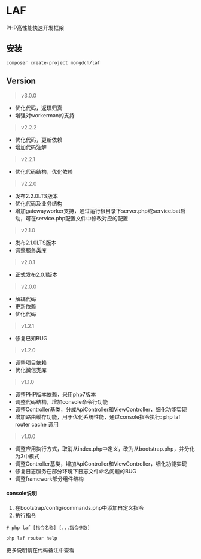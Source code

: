 # LAF

PHP高性能快速开发框架


## 安装

```
composer create-project mongdch/laf
```

## Version

> v3.0.0

- 优化代码，返璞归真
- 增强对workerman的支持

> v2.2.2

- 优化代码，更新依赖
- 增加代码注解

> v2.2.1

- 优化代码结构，优化依赖

> v2.2.0

- 发布2.2.0LTS版本
- 优化代码及业务结构
- 增加gatewayworker支持，通过运行根目录下server.php或service.bat启动，可在service.php配置文件中修改对应的配置

> v2.1.0

- 发布2.1.0LTS版本
- 调整服务类库

> v2.0.1

- 正式发布2.0.1版本

> v2.0.0

- 解耦代码
- 更新依赖
- 优化代码

> v1.2.1

- 修复已知BUG

> v1.2.0

- 调整项目依赖
- 优化微信类库 

> v1.1.0

- 调整PHP版本依赖，采用php7版本
- 调整代码结构，增加console命令行功能
- 调整Controller基类，分成ApiController和ViewController，细化功能实现
- 增加路由缓存功能，用于优化系统性能，通过console指令执行: php laf router cache 调用

> v1.0.0

- 调整应用执行方式，取消从index.php中定义，改为从bootstrap.php，并分化为3中模式
- 调整Controller基类，增加ApiController和ViewController，细化功能实现
- 修复日志服务在部分环境下日志文件命名问题的BUG
- 调整framework部分组件结构


#### console说明

1. 在bootstrap/config/commands.php中添加自定义指令
2. 执行指令

```base
# php laf [指令名称] [...指令参数]

php laf router help

```

更多说明请在代码备注中查看
